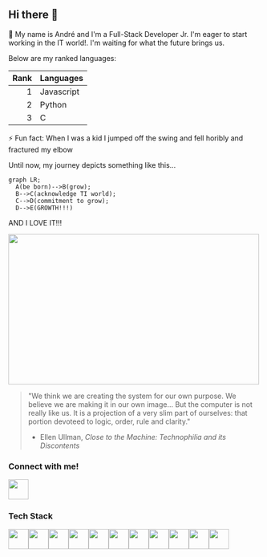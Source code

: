 ## Hi there 👋

🌱 My name is André and I'm a Full-Stack Developer Jr. I'm eager to start working in the IT world!. I'm waiting for what the future brings us.

Below are my ranked languages:

| Rank | Languages |
|-----:|-----------|
|     1| Javascript|
|     2|   Python  |
|     3|     C     |


⚡ Fun fact: When I was a kid I jumped off the swing and fell horibly and fractured my elbow

Until now, my journey depicts something like this...

``` mermaid
graph LR;
  A(be born)-->B(grow);
  B-->C(acknowledge TI world);
  C-->D(commitment to grow);
  D-->E(GROWTH!!!)
```
AND I LOVE IT!!!

<img src="https://github.com/ZALOFARG/ZALOFARG/assets/115996944/317f661f-2457-4031-afa5-d5144f2ec493.gif" width="500" height="300">


> "We think we are creating the system for our own purpose. We believe we are making it in our own image... But the computer is not really like us. It is a projection of a very slim part of ourselves: that portion devoteed to logic, order, rule and clarity."
> - Ellen Ullman, _Close to the Machine: Technophilia and its Discontents_

### Connect with me!

<a href="https://www.linkedin.com/in/andrefarfan/" target="_blank"><img src="https://cdn.jsdelivr.net/gh/devicons/devicon@latest/icons/linkedin/linkedin-original.svg" height=40/></a>

### Tech Stack

<div style="display: flex;">
  <img src="https://cdn.jsdelivr.net/gh/devicons/devicon@latest/icons/html5/html5-original.svg" height=40/>
  <img src="https://cdn.jsdelivr.net/gh/devicons/devicon@latest/icons/css3/css3-original.svg" height=40/>
  <img src="https://cdn.jsdelivr.net/gh/devicons/devicon@latest/icons/javascript/javascript-plain.svg" height=40/>
  <img src="https://cdn.jsdelivr.net/gh/devicons/devicon@latest/icons/nodejs/nodejs-original-wordmark.svg" height=40/>
  <img src="https://cdn.jsdelivr.net/gh/devicons/devicon@latest/icons/react/react-original.svg"  height=40/>
  <img src="https://cdn.jsdelivr.net/gh/devicons/devicon@latest/icons/python/python-original.svg" height=40/>
  <img src="https://cdn.jsdelivr.net/gh/devicons/devicon@latest/icons/c/c-original.svg" height=40/>
  <img src="https://cdn.jsdelivr.net/gh/devicons/devicon@latest/icons/linux/linux-original.svg" height=40/>
  <img src="https://cdn.jsdelivr.net/gh/devicons/devicon@latest/icons/mysql/mysql-original-wordmark.svg" height=40/>
  <img src="https://cdn.jsdelivr.net/gh/devicons/devicon@latest/icons/postgresql/postgresql-original.svg" height=40/>
  <img src="https://cdn.jsdelivr.net/gh/devicons/devicon@latest/icons/mongodb/mongodb-plain-wordmark.svg" height=40/>
</div>

<!--
**ZALOFARG/ZALOFARG** is a ✨ _special_ ✨ repository because its `README.md` (this file) appears on your GitHub profile.

Here are some ideas to get you started:

- 🔭 I’m currently working on ...
- 🌱 I’m currently learning ...
- 👯 I’m looking to collaborate on ...
- 🤔 I’m looking for help with ...
- 💬 Ask me about ...
- 📫 How to reach me: ...
- 😄 Pronouns: ...
- ⚡ Fun fact: ...
-->
